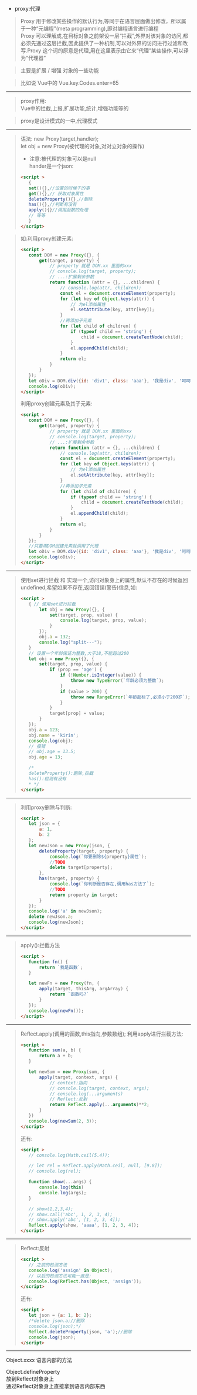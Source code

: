 * proxy:代理
>Proxy 用于修改某些操作的默认行为,等同于在语言层面做出修改，所以属于一种“元编程”(meta programming),即对编程语言进行编程<br>
>Proxy 可以理解成,在目标对象之前架设一层“拦截”,外界对该对象的访问,都必须先通过这层拦截,因此提供了一种机制,可以对外界的访问进行过滤和改写.Proxy 这个词的原意是代理,用在这里表示由它来“代理”某些操作,可以译为“代理器”

>主要是扩展 / 增强 对象的一些功能

>比如说 Vue中的 Vue.key.Codes.enter=65

---

>proxy作用:<br>
>Vue中的拦截,上报,扩展功能,统计,增强功能等的

>proxy是设计模式的一中,代理模式
---

>语法:
>new Proxy(target,handler);<br>
>let obj = new Proxy(被代理的对象,对对立对象的操作)
>* 注意:被代理的对象可以是null<br>
>hander是一个json:
>```html
><script >
>    {
>    set(){},//设置的时候干的事
>    get(){},// 获取对象属性
>    deleteProperty(){},//删除
>    has(){},//判断有没有
>    apply(){}//调用函数的处理
>    // 等等
>    }
></script>
>```

>如:利用proxy创建元素:
>```html
><script >
>    const DOM = new Proxy({}, {
>        get(target, property) {
>            // property 就是 DOM.xx 里面的xxx
>            // console.log(target, property);
>            // ...:扩展剩余参数
>            return function (attr = {}, ...children) {
>                // console.log(attr, children);
>                const el = document.createElement(property);
>                for (let key of Object.keys(attr)) {
>                    // 为el添加属性
>                    el.setAttribute(key, attr[key]);
>                }
>                //再添加子元素
>                for (let child of children) {
>                    if (typeof child == 'string') {
>                        child = document.createTextNode(child);
>                    }
>                    el.appendChild(child);
>                }
>                return el;
>            }
>        }
>    });
>    let oDiv = DOM.div({id: 'div1', class: 'aaa'}, '我是div', '呵呵呵');
>    console.log(oDiv);
></script>
>```
>
>利用proxy创建元素及其子元素:
>```html
><script >
>    const DOM = new Proxy({}, {
>        get(target, property) {
>            // property 就是 DOM.xx 里面的xxx
>            // console.log(target, property);
>            // ...:扩展剩余参数
>            return function (attr = {}, ...children) {
>                // console.log(attr, children);
>                const el = document.createElement(property);
>                for (let key of Object.keys(attr)) {
>                    // 为el添加属性
>                    el.setAttribute(key, attr[key]);
>                }
>                //再添加子元素
>                for (let child of children) {
>                    if (typeof child == 'string') {
>                        child = document.createTextNode(child);
>                    }
>                    el.appendChild(child);
>                }
>                return el;
>            }
>        }
>    });
>    //只要用DOM创建元素就调用了代理
>    let oDiv = DOM.div({id: 'div1', class: 'aaa'}, '我是div', '呵呵呵');
>    console.log(oDiv);
></script>
>```



---
>使用set进行拦截 和
>实现一个,访问对象身上的属性,默认不存在的时候返回undefined,希望如果不存在,返回错误(警告)信息,如:
>```html
><script >
>    { // 使用set进行拦截
>        let obj = new Proxy({}, {
>            set(target, prop, value) {
>                console.log(target, prop, value);
>            }
>        });
>        obj.a = 132;
>        console.log("split---");
>    }
>    // 设置一个年龄保证为整数,大于18,不能超过200
>    let obj = new Proxy({}, {
>        set(target, prop, value) {
>            if (prop == 'age') {
>                if (!Number.isInteger(value)) {
>                    throw new TypeError(`年龄必须为整数`);
>                }
>                if (value > 200) {
>                    throw new RangeError(`年龄超标了,必须小于200岁`);
>                }
>            }
>            target[prop] = value;
>        }
>    });
>    obj.a = 123;
>    obj.name = 'kirin';
>    console.log(obj);
>    // 报错
>    // obj.age = 13.5;
>    obj.age = 13;
>
>    /*
>    deleteProperty():删除,拦截
>    has():检测有没有
>    * */
></script>
>```
---

>利用proxy删除与判断:
>```html
><script >
>    let json = {
>        a: 1,
>        b: 2
>    };
>    let newJson = new Proxy(json, {
>        deleteProperty(target, property) {
>            console.log(`你要删除${property}属性`);
>            //TODO
>            delete target[property];
>        },
>        has(target, property) {
>            console.log(`你判断是否存在,调用has方法了`);
>            //TODO
>            return property in target;
>        }
>    });
>    console.log('a' in newJson);
>    delete newJson.a;
>    console.log(newJson);
></script>
>```


---

>apply():拦截方法
>```html
><script >
>    function fn() {
>        return `我是函数`;
>    }
>
>    let newFn = new Proxy(fn, {
>        apply(target, thisArg, argArray) {
>            return `函数吗?`
>        }
>    });
>    console.log(newFn());
></script>
>```

---
>Reflect.apply(调用的函数,this指向,参数数组);
>利用apply进行拦截方法:
>```html
><script >
>    function sum(a, b) {
>        return a + b;
>    }
>
>    let newSum = new Proxy(sum, {
>        apply(target, context, args) {
>            // context:指向
>            // console.log(target, context, args);
>            // console.log(...arguments)
>            // Reflect:反射
>            return Reflect.apply(...arguments)**2;
>        }
>    })
>    console.log(newSum(2, 3));
></script>
>```
>还有:
>```html
><script >
>    // console.log(Math.ceil(5.4));
>
>    // let rel = Reflect.apply(Math.ceil, null, [9.8]);
>    // console.log(rel);
>
>    function show(...args) {
>        console.log(this)
>        console.log(args);
>    }
>
>    // show(1,2,3,4);
>    // show.call('abc', 1, 2, 3, 4);
>    // show.apply('abc', [1, 2, 3, 4]);
>    Reflect.apply(show, 'aaaa', [1, 2, 3, 4]);
></script>
>```
---
>Reflect:反射
>```html
><script >
>    // 之前的检测方法
>    console.log('assign' in Object);
>    // 以后的检测方法可能一直是:
>    console.log(Reflect.has(Object, 'assign'));
></script>
>```
>还有:
>```html
><script >
>    let json = {a: 1, b: 2};
>    /*delete json.a;//删除
>    console.log(json);*/
>    Reflect.deleteProperty(json, 'a');//删除
>    console.log(json);
></script>
>```
---

Object.xxxx 语言内部的方法

Object.defineProperty<br>
放到Reflect对象身上<br>
通过Reflect对象身上直接拿到语言内部东西




